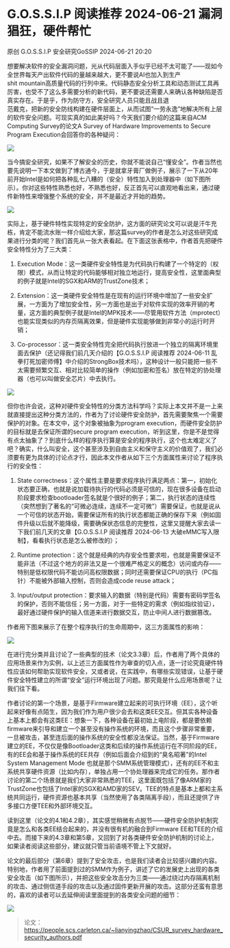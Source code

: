 #  G.O.S.S.I.P 阅读推荐 2024-06-21 漏洞猖狂，硬件帮忙   
原创 G.O.S.S.I.P  安全研究GoSSIP   2024-06-21 20:20  
  
想要解决软件的安全漏洞问题，光从代码层面入手似乎已经不太可能了——现如今全世界每天产出软件代码的量越来越大，更不要说AI也加入到生产  
shit mountain高质量代码的行列中来。代码静态安全分析工具和动态测试工具再厉害，也受不了这么多需要分析的新代码，更不要说还需要人来确认各种缺陷是否真实存在。于是乎，作为防守方，安全研究人员只能且战且退  
范戴克，把新的安全防线构建在硬件层面上，从而试图“一劳永逸”地解决所有上层的软件安全问题。可现实真的如此美好吗？今天我们要介绍的这篇来自ACM Computing Survey的论文A Survey of Hardware Improvements to Secure Program Execution会回答你的各种疑问：  
  
![](https://mmbiz.qpic.cn/sz_mmbiz_png/uicdfzKrO21Ep1wBfamiaE3AKRMgSicJ1hLiaPTyTezZrS6gzaiaRp9vhPxIRyEibuhLQYGgibvqqib5Oru8TECx6y48Cg/640?wx_fmt=png&from=appmsg "")  
  
当今搞安全研究，如果不了解安全的历史，你就不能说自己“懂安全”。作者当然也要先说明一下本文做到了博古通今，于是就拿牙膏厂做例子，展示了一下从20年前开始Intel是如何把各种乱七八糟的（安全）特性加入到处理器中（如下图所示）。你对这些特性熟悉也好，不熟悉也好，反正首先可以直观地看出来，通过硬件新特性来增强整个系统的安全，并不是最近才开始的趋势。  
  
![](https://mmbiz.qpic.cn/sz_mmbiz_png/uicdfzKrO21Ep1wBfamiaE3AKRMgSicJ1hLk6Qb0ERLicFLxJZSg27Uvx3hbrFQWEvlW3khtob51OUiaHibAalUsjMlQ/640?wx_fmt=png&from=appmsg "")  
  
实际上，基于硬件特性实现特定的安全防护，这方面的研究论文可以说是汗牛充栋，肯定不能流水账一样介绍给大家，那这篇survey的作者是怎么对这些研究成果进行分类的呢？我们首先从一张大表看起。在下面这张表格中，作者首先把硬件安全特性分为了三大类：  
1. Execution Mode：这一类硬件安全特性是为代码执行构建了一个特定的（权限）模式，从而让特定的代码能够相对独立地运行，提高安全性，这里面典型的例子就是Intel的SGX和ARM的TrustZone技术；  
  
1. Extension：这一类硬件安全特性是在现有的运行环境中增加了一些安全扩展，一方面为了增加安全性，另一方面也是出于对软件实现的效率开销的考量，这方面的典型例子就是Intel的MPK技术——尽管用软件方法（mprotect）也能实现类似的内存页隔离效果，但是硬件实现能够做到非常小的运行时开销；  
  
1. Co-processor：这一类安全特性完全把代码执行放进一个独立的隔离环境里面去保护（还记得我们前几天介绍的【G.O.S.S.I.P 阅读推荐 2024-06-11 乱拳打死加密师傅】中介绍的StrongBox技术吗），这种设计一般只能把一些不太需要频繁交互、相对比较简单的操作（例如加密和签名）放在特定的协处理器（也可以叫做安全芯片）中去执行。  
  
![](https://mmbiz.qpic.cn/sz_mmbiz_png/uicdfzKrO21Ep1wBfamiaE3AKRMgSicJ1hLZXcOvlDWujV5cq8JxAGeb32fvgmgK5lgGs1icE8Gn9eAExwFaysTHJw/640?wx_fmt=png&from=appmsg "")  
  
但你也许会说，这种对硬件安全特性的分类方法科学吗？实际上本文并不是一上来就直接提出这种分类方法的，作者为了讨论硬件安全防护，首先需要聚焦一个需要保护的对象。在本文中，这个对象被抽象为program execution，而硬件安全防护的目标就是去保证所谓的secure program execution，听到这里，你是不是觉得有点太抽象了？到底什么样的程序执行算是安全的程序执行，这个也太难定义了吧？确实，什么叫安全，这个甚至涉及到自由主义和保守主义的价值观了，我们必须要有更为具体的讨论点才行，因此本文作者从如下三个方面属性来讨论了程序执行的安全性：  
1. State correctness：这个属性主要是要求程序执行满足两点：第一，初始化状态要正确，也就是说加载待执行的代码必须是可信的，现在很多设备在启动阶段要求检查bootloader签名就是个很好的例子；第二，执行状态的连续性（突然想到了著名的“可微必连续，连续不一定可微”）需要保证，也就是说从一个可信的状态开始，需要保证所有的执行状态都能正确的保存下来（例如固件升级以后就不能降级，需要确保状态信息的完整性，这里又提醒大家去读一下我们前几天的文章【G.O.S.S.I.P 阅读推荐 2024-06-13 大破eMMC写入限制】，看看执行状态是怎么被修改的）；  
  
1. Runtime protection：这个就是经典的内存安全性要求啦，也就是需要保证不能非法（不过这个地方的非法又是一个很难严格定义的概念）访问或内存——特别是低权限代码不能访问高权限数据；同时还需要保证CPU的执行（PC指针）不能被外部输入控制，否则会造成code reuse attack；  
  
1. Input/output protection：要求输入的数据（特别是代码）需要有密码学签名的保护，否则不能信任；另一方面，对于一些特定的需求（例如指纹验证），最好通过硬件保护的输入信道来进行数据交互，防止中间人进行数据篡改。  
  
作者用下图来展示了在整个程序执行的生命周期中，这三方面属性的影响：  
  
![](https://mmbiz.qpic.cn/sz_mmbiz_png/uicdfzKrO21Ep1wBfamiaE3AKRMgSicJ1hLAfwicicS7mShcUcV3GgGMnSgicO2A4doIGULCg1giccpOkt8uVStuW6SEw/640?wx_fmt=png&from=appmsg "")  
  
在进行完分类并且讨论了一些典型的技术（论文3.3章）后，作者用了两个具体的应用场景来作为实例，以上述三方面属性作为审查的切入点，逐一讨论究竟硬件特性应该如何帮助实现软件安全，又或者说，在实践中，有哪些实现错误，让基于硬件安全特性建立的所谓“安全”运行环境出现了问题。那究竟是什么应用场景呢？让我们往下看。  
  
作者讨论的第一个场景，是基于Firmware建立起来的可执行环境（EE），这个听起来好像有点陌生，因为我们作为用户很少会去和这类EE交互。但其实各种设备上基本上都会有这类EE：想象一下，各种设备在最初始上电阶段，都是要依赖firmware来引导和建立一个甚至没有操作系统的环境，而且这个步骤非常重要，一旦被攻击，甚至连后面的操作系统的安全性都没法保证。当然，基于Firmware建立的EE，不仅仅是像Bootloader这类和后续的操作系统运行在不同阶段的EE，有的EE会和基于操作系统的EE共存（例如后面会介绍到的“臭名昭著”的Intel System Management Mode 也就是那个SMM系统管理模式），还有的EE不和主系统共享硬件资源（比如内存），单独占用一个协处理器来完成它的任务。那作者讨论的第二个场景就是我们大家非常熟悉的TEE，这里面既包括了像ARM家的TrustZone也包括了Intel家的SGX和AMD家的SEV。TEE的特点是基本上都和主系统共同运行，硬件资源也基本共享（当然使用了各类隔离手段），而且还提供了许多接口方便TEE和外部环境交互。  
  
读到这里（论文的4.1和4.2章），其实感觉稍微有点脱节——硬件安全防护机制究竟是怎么和各类EE结合起来的，并没有很有机的融合到Firmware EE和TEE的介绍中去。而接下来的4.3章和第5章，又回到了对各类硬件安全防护机制的讨论上，如果读者阅读这些部分，建议就只管当前语境不管上下文就好。  
  
论文的最后部分（第6章）提到了安全攻击，也是我们读者会比较感兴趣的内容。特别地，作者用了前面提到过的SMM作为例子，讲述了它的发展史上出现的各类安全攻击（如下图所示），并把这些安全攻击分为三类——通过绕过内存隔离机制的攻击、通过侧信道手段的攻击以及通过固件更新开展的攻击。这部分还蛮有意思的，喜欢的读者可以去延伸阅读里面提到的各类安全问题的细节：  
  
![](https://mmbiz.qpic.cn/sz_mmbiz_png/uicdfzKrO21Ep1wBfamiaE3AKRMgSicJ1hL5ZrSEiaCPMSrdvibdE3iaNpibhn0cnTHF85qhg19Oor13soHOuicb8gUpXA/640?wx_fmt=png&from=appmsg "")  
> 论文：https://people.scs.carleton.ca/~lianyingzhao/CSUR_survey_hardware_security_authors.pdf  
>   
  
  
  
